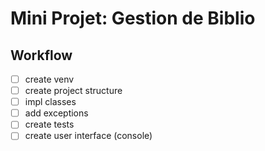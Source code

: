 # Mini Projet: Gestion de Biblio

## Workflow

- [ ] create venv
- [ ] create project structure
- [ ] impl classes
- [ ] add exceptions
- [ ] create tests
- [ ] create user interface (console)